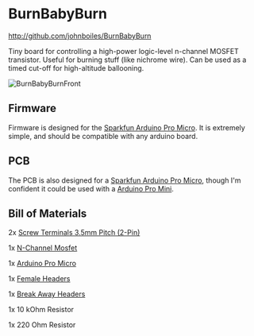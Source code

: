 BurnBabyBurn
============
http://github.com/johnboiles/BurnBabyBurn

Tiny board for controlling a high-power logic-level n-channel MOSFET transistor. Useful for burning stuff (like nichrome wire). Can be used as a timed cut-off for high-altitude ballooning.

![BurnBabyBurnFront](http://johnboiles.s3.amazonaws.com/Screenshots/BurnBabyBurnFront.png)

Firmware
--------
Firmware is designed for the [Sparkfun Arduino Pro Micro](https://www.sparkfun.com/products/11098). It is extremely simple, and should be compatible with any arduino board.

PCB
---
The PCB is also designed for a [Sparkfun Arduino Pro Micro](https://www.sparkfun.com/products/11098), though I'm confident it could be used with a [Arduino Pro Mini](http://arduino.cc/en/Main/ArduinoBoardProMini).

Bill of Materials
-----------------
2x [Screw Terminals 3.5mm Pitch (2-Pin)](https://www.sparkfun.com/products/8084)

1x [N-Channel Mosfet](https://www.sparkfun.com/products/10213)

1x [Arduino Pro Micro](https://www.sparkfun.com/products/11098)

1x [Female Headers](https://www.sparkfun.com/products/115)

1x [Break Away Headers](https://www.sparkfun.com/products/116)

1x 10 kOhm Resistor

1x 220 Ohm Resistor




